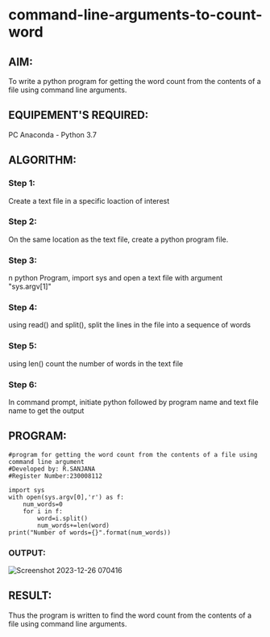 # command-line-arguments-to-count-word
## AIM:
To write a python program for getting the word count from the contents of a file using command line arguments.
## EQUIPEMENT'S REQUIRED: 
PC
Anaconda - Python 3.7
## ALGORITHM: 
### Step 1:
Create a text file in a specific loaction of interest

### Step 2: 
On the same location as the text file, create a python program file.
 
### Step 3: 
n python Program, import sys and open a text file with argument "sys.argv[1]"

### Step 4:  
using read() and split(), split the lines in the file into a sequence of words

### Step 5: 
using len() count the number of words in the text file

### Step 6: 
In command prompt, initiate python followed by program name and text file name to get the output

## PROGRAM:
```
#program for getting the word count from the contents of a file using command line argument
#Developed by: R.SANJANA
#Register Number:230008112

import sys
with open(sys.argv[0],'r') as f:
    num_words=0
    for i in f:
        word=i.split()
        num_words+=len(word)
print("Number of words={}".format(num_words))
```

### OUTPUT:
![Screenshot 2023-12-26 070416](https://github.com/23008112/command-line-arguments-to-count-word/assets/138972470/9bfcf148-46c5-40a1-8368-9eb688df4cfe)

## RESULT:
Thus the program is written to find the word count from the contents of a file using command line arguments.
